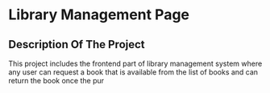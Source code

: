 # Library Management Page

## Description Of The Project

This project includes the frontend part of library management system where any user can request a book that is available from the list of books and can return the book once the pur
